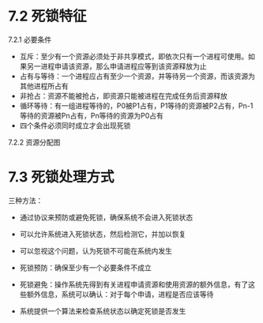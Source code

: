 # 7.2 死锁特征

7.2.1 必要条件

- 互斥：至少有一个资源必须处于非共享模式，即依次只有一个进程可使用。如果另一进程申请该资源，那么申请进程应等到该资源释放为止
- 占有与等待：一个进程应占有至少一个资源，并等待另一个资源，而该资源为其他进程所占有
- 非抢占：资源不能被抢占，即资源只能被进程在完成任务后资源释放
- 循环等待：有一组进程等待的，P0被P1占有，P1等待的资源被P2占有，Pn-1等待的资源被Pn占有，Pn等待的资源为P0占有
- 四个条件必须同时成立才会出现死锁



7.2.2 资源分配图





# 7.3 死锁处理方式

三种方法：

- 通过协议来预防或避免死锁，确保系统不会进入死锁状态
- 可以允许系统进入死锁状态，然后检测它，并加以恢复
- 可以忽视这个问题，认为死锁不可能在系统内发生



- 死锁预防：确保至少有一个必要条件不成立
- 死锁避免：操作系统先得到有关进程申请资源和使用资源的额外信息，有了这些额外信息，系统可以确认：对于每个申请，进程是否应该等待
- 系统提供一个算法来检查系统状态以确定死锁是否发生